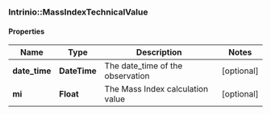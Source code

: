 ### Intrinio::MassIndexTechnicalValue

#### Properties
Name | Type | Description | Notes
------------ | ------------- | ------------- | -------------
**date_time** | **DateTime** | The date_time of the observation | [optional] 
**mi** | **Float** | The Mass Index calculation value | [optional] 


